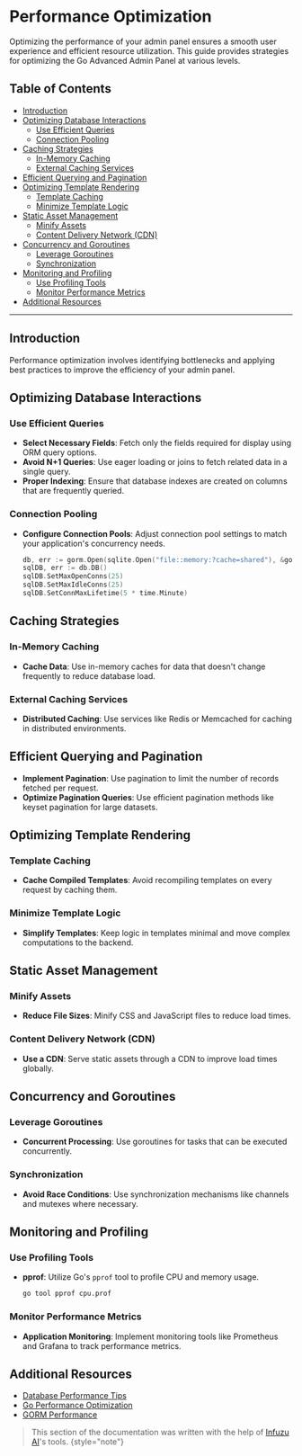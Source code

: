 # Performance Optimization

Optimizing the performance of your admin panel ensures a smooth user experience and efficient resource utilization. 
This guide provides strategies for optimizing the Go Advanced Admin Panel at various levels.

## Table of Contents

- [Introduction](#introduction)
- [Optimizing Database Interactions](#optimizing-database-interactions)
    - [Use Efficient Queries](#use-efficient-queries)
    - [Connection Pooling](#connection-pooling)
- [Caching Strategies](#caching-strategies)
    - [In-Memory Caching](#in-memory-caching)
    - [External Caching Services](#external-caching-services)
- [Efficient Querying and Pagination](#efficient-querying-and-pagination)
- [Optimizing Template Rendering](#optimizing-template-rendering)
    - [Template Caching](#template-caching)
    - [Minimize Template Logic](#minimize-template-logic)
- [Static Asset Management](#static-asset-management)
    - [Minify Assets](#minify-assets)
    - [Content Delivery Network (CDN)](#content-delivery-network-cdn)
- [Concurrency and Goroutines](#concurrency-and-goroutines)
    - [Leverage Goroutines](#leverage-goroutines)
    - [Synchronization](#synchronization)
- [Monitoring and Profiling](#monitoring-and-profiling)
    - [Use Profiling Tools](#use-profiling-tools)
    - [Monitor Performance Metrics](#monitor-performance-metrics)
- [Additional Resources](#additional-resources)

---

## Introduction

Performance optimization involves identifying bottlenecks and applying best practices to improve the efficiency of your 
admin panel.

## Optimizing Database Interactions

### Use Efficient Queries

- **Select Necessary Fields**: Fetch only the fields required for display using ORM query options.
- **Avoid N+1 Queries**: Use eager loading or joins to fetch related data in a single query.
- **Proper Indexing**: Ensure that database indexes are created on columns that are frequently queried.

### Connection Pooling

- **Configure Connection Pools**: Adjust connection pool settings to match your application's concurrency needs.

  ```go
  db, err := gorm.Open(sqlite.Open("file::memory:?cache=shared"), &gorm.Config{})
  sqlDB, err := db.DB()
  sqlDB.SetMaxOpenConns(25)
  sqlDB.SetMaxIdleConns(25)
  sqlDB.SetConnMaxLifetime(5 * time.Minute)
  ```

## Caching Strategies

### In-Memory Caching

- **Cache Data**: Use in-memory caches for data that doesn't change frequently to reduce database load.

### External Caching Services

- **Distributed Caching**: Use services like Redis or Memcached for caching in distributed environments.

## Efficient Querying and Pagination

- **Implement Pagination**: Use pagination to limit the number of records fetched per request.
- **Optimize Pagination Queries**: Use efficient pagination methods like keyset pagination for large datasets.

## Optimizing Template Rendering

### Template Caching

- **Cache Compiled Templates**: Avoid recompiling templates on every request by caching them.

### Minimize Template Logic

- **Simplify Templates**: Keep logic in templates minimal and move complex computations to the backend.

## Static Asset Management

### Minify Assets

- **Reduce File Sizes**: Minify CSS and JavaScript files to reduce load times.

### Content Delivery Network (CDN)

- **Use a CDN**: Serve static assets through a CDN to improve load times globally.

## Concurrency and Goroutines

### Leverage Goroutines

- **Concurrent Processing**: Use goroutines for tasks that can be executed concurrently.

### Synchronization

- **Avoid Race Conditions**: Use synchronization mechanisms like channels and mutexes where necessary.

## Monitoring and Profiling

### Use Profiling Tools

- **pprof**: Utilize Go's `pprof` tool to profile CPU and memory usage.

  ```bash
  go tool pprof cpu.prof
  ```

### Monitor Performance Metrics

- **Application Monitoring**: Implement monitoring tools like Prometheus and Grafana to track performance metrics.

## Additional Resources

- [Database Performance Tips](https://use-the-index-luke.com/)
- [Go Performance Optimization](https://golang.org/doc/effective_go#performance)
- [GORM Performance](https://gorm.io/docs/performance.html)



> This section of the documentation was written with the help of [Infuzu AI](https://infuzu.com)'s tools.
{style="note"}
